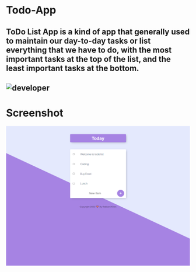 # Todo-App
ToDo List App is a kind of app that generally used to maintain our day-to-day tasks or list everything that we have to do, with the most important tasks at the top of the list, and the least important tasks at the bottom.
---
![developer](https://img.shields.io/badge/Developed%20By%20%3A-Rabbani%20Khan-red)
---
# Screenshot
![](ss/1.png)
